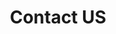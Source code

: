 ---
title: "Contact US"
draft: false
# page title background image
bg_image: "images/backgrounds/contact-page.jpg"
# meta description
description : "this is meta description"

aliases : [
  "contact-us.php"
]

##################### call to action ########################################
cta:
  enable : true
  title : "How to Scale Your Digital Marketing Campaign Optimization Without Losing Control"
---